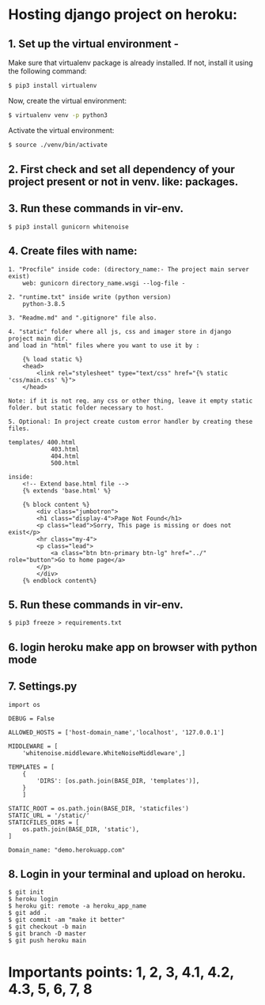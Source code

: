 # Hosting django project on heroku:

## 1. Set up the virtual environment -

Make sure that virtualenv package is already installed. If not, install it using the following command:
```bash
$ pip3 install virtualenv
```
Now, create the virtual environment:
```bash
$ virtualenv venv -p python3
```
Activate the virtual environment:
```bash
$ source ./venv/bin/activate
```
## 2. First check and set all dependency of your project present or not in venv. like: packages. 


## 3. Run these commands in vir-env.

    $ pip3 install gunicorn whitenoise

## 4. Create files with name:
    
    1. "Procfile" inside code: (directory_name:- The project main server exist)
        web: gunicorn directory_name.wsgi --log-file -

    2. "runtime.txt" inside write (python version)
        python-3.8.5

    3. "Readme.md" and ".gitignore" file also.

    4. "static" folder where all js, css and imager store in django project main dir.
    and load in "html" files where you want to use it by :
    
        {% load static %}
        <head>
            <link rel="stylesheet" type="text/css" href="{% static 'css/main.css' %}">
        </head>

    Note: if it is not req. any css or other thing, leave it empty static folder. but static folder necessary to host.

    5. Optional: In project create custom error handler by creating these files.

    templates/ 400.html
                403.html
                404.html
                500.html

    inside: 
        <!-- Extend base.html file -->
        {% extends 'base.html' %}

        {% block content %}
            <div class="jumbotron">
            <h1 class="display-4">Page Not Found</h1>
            <p class="lead">Sorry, This page is missing or does not exist</p>
            <hr class="my-4">
            <p class="lead">
                <a class="btn btn-primary btn-lg" href="../" role="button">Go to home page</a>
            </p>
            </div>
        {% endblock content%}            





## 5. Run these commands in vir-env.

    $ pip3 freeze > requirements.txt

## 6. login heroku make app on browser with python mode
   

## 7. Settings.py

    import os

    DEBUG = False

    ALLOWED_HOSTS = ['host-domain_name','localhost', '127.0.0.1']

    MIDDLEWARE = [
        'whitenoise.middleware.WhiteNoiseMiddleware',]

    TEMPLATES = [
        {
            'DIRS': [os.path.join(BASE_DIR, 'templates')],
        }
        ]    

    STATIC_ROOT = os.path.join(BASE_DIR, 'staticfiles')
    STATIC_URL = '/static/'
    STATICFILES_DIRS = [
        os.path.join(BASE_DIR, 'static'),
    ]  

    Domain_name: "demo.herokuapp.com"
    
## 8. Login in your terminal and upload on heroku.

    $ git init
    $ heroku login
    $ heroku git: remote -a heroku_app_name
    $ git add .
    $ git commit -am "make it better"
    $ git checkout -b main
    $ git branch -D master
    $ git push heroku main
    
# Importants points: 1, 2, 3, 4.1, 4.2, 4.3, 5, 6, 7, 8    
